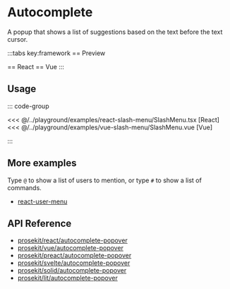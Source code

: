 # Autocomplete

A popup that shows a list of suggestions based on the text before the text cursor.

<script setup>
import { ExamplePlaygroundLazy } from '../../components/example-playground-lazy'
import App from '../../components/vue-slash-menu/App.vue'
</script>

:::tabs key:framework
== Preview

<ClientOnly><div class="p-2"><App/></div></ClientOnly>
== React
<ExamplePlaygroundLazy example="react-slash-menu" />
== Vue
<ExamplePlaygroundLazy example="vue-slash-menu" />
:::

## Usage

::: code-group

<<< @/../playground/examples/react-slash-menu/SlashMenu.tsx [React]
<<< @/../playground/examples/vue-slash-menu/SlashMenu.vue [Vue]

:::

## More examples

Type `@` to show a list of users to mention, or type `#` to show a list of commands.

- [react-user-menu](/examples/react-user-menu)

## API Reference

- [prosekit/react/autocomplete-popover](/references/react/autocomplete-popover)
- [prosekit/vue/autocomplete-popover](/references/vue/autocomplete-popover)
- [prosekit/preact/autocomplete-popover](/references/preact/autocomplete-popover)
- [prosekit/svelte/autocomplete-popover](/references/svelte/autocomplete-popover)
- [prosekit/solid/autocomplete-popover](/references/solid/autocomplete-popover)
- [prosekit/lit/autocomplete-popover](/references/lit/autocomplete-popover)
